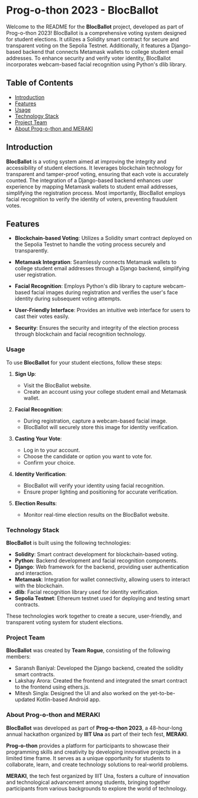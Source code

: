 # Prog-o-thon 2023 - BlocBallot

Welcome to the README for the **BlocBallot** project, developed as part of Prog-o-thon 2023! BlocBallot is a comprehensive voting system designed for student elections. It utilizes a Solidity smart contract for secure and transparent voting on the Sepolia Testnet. Additionally, it features a Django-based backend that connects Metamask wallets to college student email addresses. To enhance security and verify voter identity, BlocBallot incorporates webcam-based facial recognition using Python's dlib library.

## Table of Contents

- [Introduction](#introduction)
- [Features](#features)
- [Usage](#usage)
- [Technology Stack](#technology-stack)
- [Project Team](#project-team)
- [About Prog-o-thon and MERAKI](#MERAKI)

## Introduction

**BlocBallot** is a voting system aimed at improving the integrity and accessibility of student elections. It leverages blockchain technology for transparent and tamper-proof voting, ensuring that each vote is accurately counted. The integration of a Django-based backend enhances user experience by mapping Metamask wallets to student email addresses, simplifying the registration process. Most importantly, BlocBallot employs facial recognition to verify the identity of voters, preventing fraudulent votes.

## Features

- **Blockchain-based Voting**: Utilizes a Solidity smart contract deployed on the Sepolia Testnet to handle the voting process securely and transparently.

- **Metamask Integration**: Seamlessly connects Metamask wallets to college student email addresses through a Django backend, simplifying user registration.

- **Facial Recognition**: Employs Python's dlib library to capture webcam-based facial images during registration and verifies the user's face identity during subsequent voting attempts.

- **User-Friendly Interface**: Provides an intuitive web interface for users to cast their votes easily.

- **Security**: Ensures the security and integrity of the election process through blockchain and facial recognition technology.

### Usage

To use **BlocBallot** for your student elections, follow these steps:

1. **Sign Up**:
   - Visit the BlocBallot website.
   - Create an account using your college student email and Metamask wallet.
   
2. **Facial Recognition**:
   - During registration, capture a webcam-based facial image.
   - BlocBallot will securely store this image for identity verification.

3. **Casting Your Vote**:
   - Log in to your account.
   - Choose the candidate or option you want to vote for.
   - Confirm your choice.

4. **Identity Verification**:
   - BlocBallot will verify your identity using facial recognition.
   - Ensure proper lighting and positioning for accurate verification.

5. **Election Results**:
   - Monitor real-time election results on the BlocBallot website.
   
### Technology Stack

**BlocBallot** is built using the following technologies:

- **Solidity**: Smart contract development for blockchain-based voting.
- **Python**: Backend development and facial recognition components.
- **Django**: Web framework for the backend, providing user authentication and interaction.
- **Metamask**: Integration for wallet connectivity, allowing users to interact with the blockchain.
- **dlib**: Facial recognition library used for identity verification.
- **Sepolia Testnet**: Ethereum testnet used for deploying and testing smart contracts.

These technologies work together to create a secure, user-friendly, and transparent voting system for student elections.

### Project Team

**BlocBallot** was created by **Team Rogue**, consisting of the following members:

- Saransh Baniyal: Developed the Django backend, created the solidity smart contracts.
- Lakshay Arora: Created the frontend and integrated the smart contract to the frontend using ethers.js.
- Mitesh Singla: Designed the UI and also worked on the yet-to-be-updated Kotlin-based Android app.


### About Prog-o-thon and MERAKI

**BlocBallot** was developed as part of **Prog-o-thon 2023**, a 48-hour-long annual hackathon organized by **IIIT Una** as part of their tech fest, **MERAKI**.

**Prog-o-thon** provides a platform for participants to showcase their programming skills and creativity by developing innovative projects in a limited time frame. It serves as a unique opportunity for students to collaborate, learn, and create technology solutions to real-world problems.

**MERAKI**, the tech fest organized by IIIT Una, fosters a culture of innovation and technological advancement among students, bringing together participants from various backgrounds to explore the world of technology.
